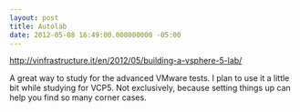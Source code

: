 ```yaml
---
layout: post
title: Autolab
date: 2012-05-08 16:49:00.000000000 -05:00
---
```

http://vinfrastructure.it/en/2012/05/building-a-vsphere-5-lab/

A great way to study for the advanced VMware tests. I plan to use it a little
bit while studying for VCP5. Not exclusively, because setting things up can help
you find so many corner cases.
